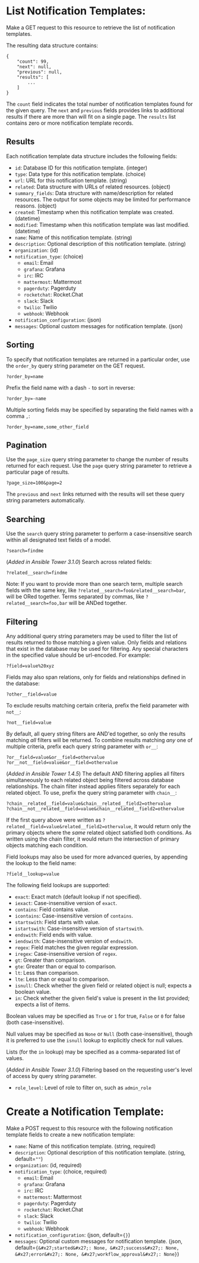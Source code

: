 # List Notification Templates:

Make a GET request to this resource to retrieve the list of
notification templates.

The resulting data structure contains:

    {
        "count": 99,
        "next": null,
        "previous": null,
        "results": [
            ...
        ]
    }

The `count` field indicates the total number of notification templates
found for the given query.  The `next` and `previous` fields provides links to
additional results if there are more than will fit on a single page.  The
`results` list contains zero or more notification template records.  

## Results

Each notification template data structure includes the following fields:

* `id`: Database ID for this notification template. (integer)
* `type`: Data type for this notification template. (choice)
* `url`: URL for this notification template. (string)
* `related`: Data structure with URLs of related resources. (object)
* `summary_fields`: Data structure with name/description for related resources.  The output for some objects may be limited for performance reasons. (object)
* `created`: Timestamp when this notification template was created. (datetime)
* `modified`: Timestamp when this notification template was last modified. (datetime)
* `name`: Name of this notification template. (string)
* `description`: Optional description of this notification template. (string)
* `organization`:  (id)
* `notification_type`:  (choice)
    - `email`: Email
    - `grafana`: Grafana
    - `irc`: IRC
    - `mattermost`: Mattermost
    - `pagerduty`: Pagerduty
    - `rocketchat`: Rocket.Chat
    - `slack`: Slack
    - `twilio`: Twilio
    - `webhook`: Webhook
* `notification_configuration`:  (json)
* `messages`: Optional custom messages for notification template. (json)



## Sorting

To specify that notification templates are returned in a particular
order, use the `order_by` query string parameter on the GET request.

    ?order_by=name

Prefix the field name with a dash `-` to sort in reverse:

    ?order_by=-name

Multiple sorting fields may be specified by separating the field names with a
comma `,`:

    ?order_by=name,some_other_field

## Pagination

Use the `page_size` query string parameter to change the number of results
returned for each request.  Use the `page` query string parameter to retrieve
a particular page of results.

    ?page_size=100&page=2

The `previous` and `next` links returned with the results will set these query
string parameters automatically.

## Searching

Use the `search` query string parameter to perform a case-insensitive search
within all designated text fields of a model.

    ?search=findme

(_Added in Ansible Tower 3.1.0_) Search across related fields:

    ?related__search=findme

Note: If you want to provide more than one search term, multiple
search fields with the same key, like `?related__search=foo&related__search=bar`,
will be ORed together. Terms separated by commas, like `?related__search=foo,bar`
will be ANDed together.

## Filtering

Any additional query string parameters may be used to filter the list of
results returned to those matching a given value.  Only fields and relations
that exist in the database may be used for filtering.  Any special characters
in the specified value should be url-encoded. For example:

    ?field=value%20xyz

Fields may also span relations, only for fields and relationships defined in
the database:

    ?other__field=value

To exclude results matching certain criteria, prefix the field parameter with
`not__`:

    ?not__field=value

By default, all query string filters are AND'ed together, so
only the results matching *all* filters will be returned.  To combine results
matching *any* one of multiple criteria, prefix each query string parameter
with `or__`:

    ?or__field=value&or__field=othervalue
    ?or__not__field=value&or__field=othervalue

(_Added in Ansible Tower 1.4.5_) The default AND filtering applies all filters
simultaneously to each related object being filtered across database
relationships.  The chain filter instead applies filters separately for each
related object. To use, prefix the query string parameter with `chain__`:

    ?chain__related__field=value&chain__related__field2=othervalue
    ?chain__not__related__field=value&chain__related__field2=othervalue

If the first query above were written as
`?related__field=value&related__field2=othervalue`, it would return only the
primary objects where the *same* related object satisfied both conditions.  As
written using the chain filter, it would return the intersection of primary
objects matching each condition.

Field lookups may also be used for more advanced queries, by appending the
lookup to the field name:

    ?field__lookup=value

The following field lookups are supported:

* `exact`: Exact match (default lookup if not specified).
* `iexact`: Case-insensitive version of `exact`.
* `contains`: Field contains value.
* `icontains`: Case-insensitive version of `contains`.
* `startswith`: Field starts with value.
* `istartswith`: Case-insensitive version of `startswith`.
* `endswith`: Field ends with value.
* `iendswith`: Case-insensitive version of `endswith`.
* `regex`: Field matches the given regular expression.
* `iregex`: Case-insensitive version of `regex`.
* `gt`: Greater than comparison.
* `gte`: Greater than or equal to comparison.
* `lt`: Less than comparison.
* `lte`: Less than or equal to comparison.
* `isnull`: Check whether the given field or related object is null; expects a
  boolean value.
* `in`: Check whether the given field's value is present in the list provided;
  expects a list of items.

Boolean values may be specified as `True` or `1` for true, `False` or `0` for
false (both case-insensitive).

Null values may be specified as `None` or `Null` (both case-insensitive),
though it is preferred to use the `isnull` lookup to explicitly check for null
values.

Lists (for the `in` lookup) may be specified as a comma-separated list of
values.

(_Added in Ansible Tower 3.1.0_) Filtering based on the requesting user's
level of access by query string parameter.

* `role_level`: Level of role to filter on, such as `admin_role`




# Create a Notification Template:

Make a POST request to this resource with the following notification template
fields to create a new notification template:









* `name`: Name of this notification template. (string, required)
* `description`: Optional description of this notification template. (string, default=`""`)
* `organization`:  (id, required)
* `notification_type`:  (choice, required)
    - `email`: Email
    - `grafana`: Grafana
    - `irc`: IRC
    - `mattermost`: Mattermost
    - `pagerduty`: Pagerduty
    - `rocketchat`: Rocket.Chat
    - `slack`: Slack
    - `twilio`: Twilio
    - `webhook`: Webhook
* `notification_configuration`:  (json, default=`{}`)
* `messages`: Optional custom messages for notification template. (json, default=`{&#x27;started&#x27;: None, &#x27;success&#x27;: None, &#x27;error&#x27;: None, &#x27;workflow_approval&#x27;: None}`)
